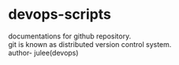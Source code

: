 # devops-scripts
documentations for github repository. 
<br>
git is known as distributed version control system.
<br>
author- julee(devops)
